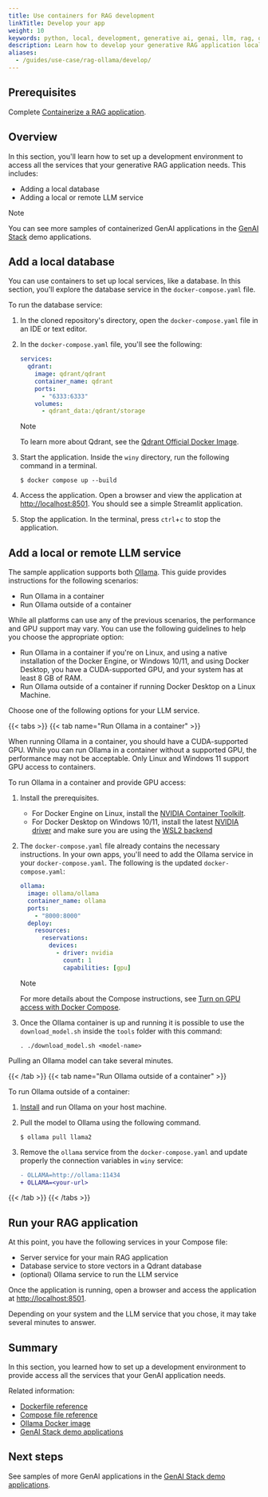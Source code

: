 ```yaml
---
title: Use containers for RAG development
linkTitle: Develop your app
weight: 10
keywords: python, local, development, generative ai, genai, llm, rag, ollama
description: Learn how to develop your generative RAG application locally.
aliases:
  - /guides/use-case/rag-ollama/develop/
---
```


## Prerequisites

Complete [Containerize a RAG application](containerize.md).

## Overview

In this section, you'll learn how to set up a development environment to access all the services that your generative RAG application needs. This includes:

- Adding a local database
- Adding a local or remote LLM service

> [!NOTE]
> You can see more samples of containerized GenAI applications in the [GenAI Stack](https://github.com/docker/genai-stack) demo applications.

## Add a local database

You can use containers to set up local services, like a database. In this section, you'll explore the database service in the `docker-compose.yaml` file.

To run the database service:

1. In the cloned repository's directory, open the `docker-compose.yaml` file in an IDE or text editor.

2. In the `docker-compose.yaml` file, you'll see the following:

   ```yaml
   services:
     qdrant:
       image: qdrant/qdrant
       container_name: qdrant
       ports:
         - "6333:6333"
       volumes:
         - qdrant_data:/qdrant/storage
   ```

   > [!NOTE]
   > To learn more about Qdrant, see the [Qdrant Official Docker Image](https://hub.docker.com/r/qdrant/qdrant).

3. Start the application. Inside the `winy` directory, run the following command in a terminal.

   ```console
   $ docker compose up --build
   ```

4. Access the application. Open a browser and view the application at [http://localhost:8501](http://localhost:8501). You should see a simple Streamlit application.

5. Stop the application. In the terminal, press `ctrl`+`c` to stop the application.

## Add a local or remote LLM service

The sample application supports both [Ollama](https://ollama.ai/). This guide provides instructions for the following scenarios:

- Run Ollama in a container
- Run Ollama outside of a container

While all platforms can use any of the previous scenarios, the performance and
GPU support may vary. You can use the following guidelines to help you choose the appropriate option:

- Run Ollama in a container if you're on Linux, and using a native installation of the Docker Engine, or Windows 10/11, and using Docker Desktop, you
  have a CUDA-supported GPU, and your system has at least 8 GB of RAM.
- Run Ollama outside of a container if running Docker Desktop on a Linux Machine.

Choose one of the following options for your LLM service.

{{< tabs >}}
{{< tab name="Run Ollama in a container" >}}

When running Ollama in a container, you should have a CUDA-supported GPU. While you can run Ollama in a container without a supported GPU, the performance may not be acceptable. Only Linux and Windows 11 support GPU access to containers.

To run Ollama in a container and provide GPU access:

1. Install the prerequisites.
   - For Docker Engine on Linux, install the [NVIDIA Container Toolkilt](https://github.com/NVIDIA/nvidia-container-toolkit).
   - For Docker Desktop on Windows 10/11, install the latest [NVIDIA driver](https://www.nvidia.com/Download/index.aspx) and make sure you are using the [WSL2 backend](/manuals/desktop/wsl/_index.md#turn-on-docker-desktop-wsl-2)
2. The `docker-compose.yaml` file already contains the necessary instructions. In your own apps, you'll need to add the Ollama service in your `docker-compose.yaml`. The following is
   the updated `docker-compose.yaml`:

   ```yaml
   ollama:
     image: ollama/ollama
     container_name: ollama
     ports:
       - "8000:8000"
     deploy:
       resources:
         reservations:
           devices:
             - driver: nvidia
               count: 1
               capabilities: [gpu]
   ```

   > [!NOTE]
   > For more details about the Compose instructions, see [Turn on GPU access with Docker Compose](/manuals/compose/how-tos/gpu-support.md).

3. Once the Ollama container is up and running it is possible to use the `download_model.sh` inside the `tools` folder with this command:

   ```console
   . ./download_model.sh <model-name>
   ```

Pulling an Ollama model can take several minutes.

{{< /tab >}}
{{< tab name="Run Ollama outside of a container" >}}

To run Ollama outside of a container:

1. [Install](https://github.com/jmorganca/ollama) and run Ollama on your host
   machine.
2. Pull the model to Ollama using the following command.

   ```console
   $ ollama pull llama2
   ```

3. Remove the `ollama` service from the `docker-compose.yaml` and update properly the connection variables in `winy` service:

   ```diff
   - OLLAMA=http://ollama:11434
   + OLLAMA=<your-url>
   ```

{{< /tab >}}
{{< /tabs >}}

## Run your RAG application

At this point, you have the following services in your Compose file:

- Server service for your main RAG application
- Database service to store vectors in a Qdrant database
- (optional) Ollama service to run the LLM
  service

Once the application is running, open a browser and access the application at [http://localhost:8501](http://localhost:8501).

Depending on your system and the LLM service that you chose, it may take several
minutes to answer.

## Summary

In this section, you learned how to set up a development environment to provide
access all the services that your GenAI application needs.

Related information:

- [Dockerfile reference](/reference/dockerfile.md)
- [Compose file reference](/reference/compose-file/_index.md)
- [Ollama Docker image](https://hub.docker.com/r/ollama/ollama)
- [GenAI Stack demo applications](https://github.com/docker/genai-stack)

## Next steps

See samples of more GenAI applications in the [GenAI Stack demo applications](https://github.com/docker/genai-stack).
